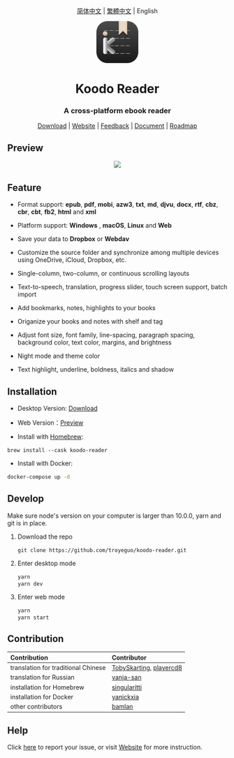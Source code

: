<div align="center">

[简体中文](https://github.com/troyeguo/koodo-reader/blob/master/README_cn.md) | [繁體中文](https://github.com/troyeguo/koodo-reader/blob/master/README_tw.md) | English

</div>

<div align="center" >
<img src="./assets/icons/256x256.png" width="96px" height="96px"/>
</div>

<h1 align="center">
  Koodo Reader
</h1>
<h3 align="center">
  A cross-platform ebook reader
</h3>
<div align="center">

[Download](https://koodo.960960.xyz/download) | [Website](https://koodo.960960.xyz) | [Feedback](https://koodo.960960.xyz/support) | [Document](https://www.notion.so/troyeguo/01aaa516687c418499f713d34793b9ad?v=54d51fe1688a4f8ab5784b17e4df3308) | [Roadmap](https://www.notion.so/troyeguo/d1c19a132932465bae1d89dd963c92ea?v=ca8aa69cf25849c18c92b92ba868663b)

</div>

## Preview

<div align="center">
  <a href="https://github.com/troyeguo/koodo-reader/releases/latest">
    <img src="https://i.loli.net/2021/07/30/p7RlUIBv2LVtTPq.png" >
  </a>
  <br/>
</div>

## Feature

- Format support: **epub**, **pdf**, **mobi**, **azw3**, **txt**, **md**, **djvu**, **docx**, **rtf**, **cbz**, **cbr**, **cbt**, **fb2**, **html** and **xml**

- Platform support: **Windows** , **macOS**, **Linux** and **Web**

- Save your data to **Dropbox** or **Webdav**

- Customize the source folder and synchronize among multiple devices using OneDrive, iCloud, Dropbox, etc.

- Single-column, two-column, or continuous scrolling layouts

- Text-to-speech, translation, progress slider, touch screen support, batch import

- Add bookmarks, notes, highlights to your books

- Origanize your books and notes with shelf and tag

- Adjust font size, font family, line-spacing, paragraph spacing, background color, text color, margins, and brightness

- Night mode and theme color

- Text highlight, underline, boldness, italics and shadow

## Installation

- Desktop Version: [Download](https://koodo.960960.xyz/download)

- Web Version：[Preview](https://reader.960960.xyz)

- Install with [Homebrew](https://brew.sh/):

```shell
brew install --cask koodo-reader
```

- Install with Docker:

```bash
docker-compose up -d
```

## Develop

Make sure node's version on your computer is larger than 10.0.0, yarn and git is in place.

1. Download the repo

   ```
   git clone https://github.com/troyeguo/koodo-reader.git
   ```

2. Enter desktop mode

   ```
   yarn
   yarn dev
   ```

3. Enter web mode

   ```
   yarn
   yarn start
   ```

## Contribution

| Contribution                        | Contributor                                                                                |
| :---------------------------------- | :----------------------------------------------------------------------------------------- |
| translation for traditional Chinese | [TobySkarting](https://github.com/TobySkarting), [playercd8](https://github.com/playercd8) |
| translation for Russian             | [vanja-san](https://github.com/vanja-san)                                                  |
| installation for Homebrew           | [singularitti](https://github.com/singularitti)                                            |
| installation for Docker             | [yanickxia](https://github.com/yanickxia)                                                  |
| other contributors                  | [bamlan](https://github.com/bamlan)                                                        |

## Help

Click [here](https://github.com/troyeguo/koodo-reader/issues) to report your issue, or visit [Website](https://koodo.960960.xyz/support) for more instruction.

